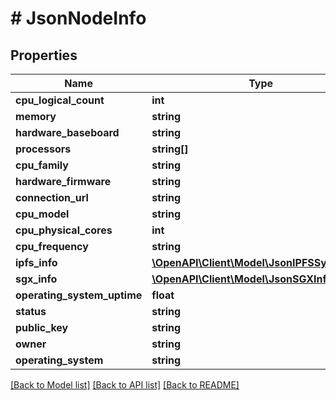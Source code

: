 # # JsonNodeInfo

## Properties

Name | Type | Description | Notes
------------ | ------------- | ------------- | -------------
**cpu_logical_count** | **int** |  | [optional]
**memory** | **string** |  | [optional]
**hardware_baseboard** | **string** |  | [optional]
**processors** | **string[]** |  | [optional]
**cpu_family** | **string** |  | [optional]
**hardware_firmware** | **string** |  | [optional]
**connection_url** | **string** |  | [optional]
**cpu_model** | **string** |  | [optional]
**cpu_physical_cores** | **int** |  | [optional]
**cpu_frequency** | **string** |  | [optional]
**ipfs_info** | [**\OpenAPI\Client\Model\JsonIPFSSystemInfo**](JsonIPFSSystemInfo.md) |  | [optional]
**sgx_info** | [**\OpenAPI\Client\Model\JsonSGXInfo**](JsonSGXInfo.md) |  | [optional]
**operating_system_uptime** | **float** |  | [optional]
**status** | **string** |  | [optional]
**public_key** | **string** |  | [optional]
**owner** | **string** |  | [optional]
**operating_system** | **string** |  | [optional]

[[Back to Model list]](../../README.md#models) [[Back to API list]](../../README.md#endpoints) [[Back to README]](../../README.md)
